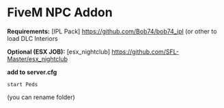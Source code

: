 # FiveM NPC Addon

**Requirements:**
[IPL Pack] https://github.com/Bob74/bob74_ipl (or other to load DLC Interiors

**Optional (ESX JOB):**
[esx_nightclub] https://github.com/SFL-Master/esx_nightclub

**add to server.cfg**
```
start Peds
```
(you can rename folder)
